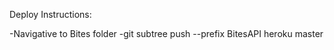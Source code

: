 Deploy Instructions:

-Navigative to Bites folder
-git subtree push --prefix BitesAPI heroku master
